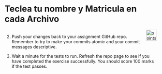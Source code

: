 # Teclea tu nombre y Matricula en cada Archivo

<img alt="points bar" align="right" height="36" src="../../blob/status/.github/activity-icons/points-bar.svg" />


```c++


```

2. Push your changes back to your assignment GitHub repo. Remember to try to make your commits atomic and your commit messages descriptive.

3. Wait a minute for the tests to run. Refresh the repo page to see if you have completed the exercise successfully.
You should score 100 marks if the test passes.
